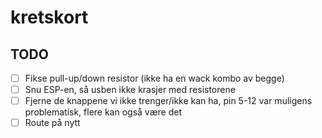 # kretskort

## TODO
- [ ] Fikse pull-up/down resistor (ikke ha en wack kombo av begge)
- [ ] Snu ESP-en, så usben ikke krasjer med resistorene
- [ ] Fjerne de knappene vi ikke trenger/ikke kan ha, pin 5-12 var muligens problematisk, flere kan også være det
- [ ] Route på nytt
